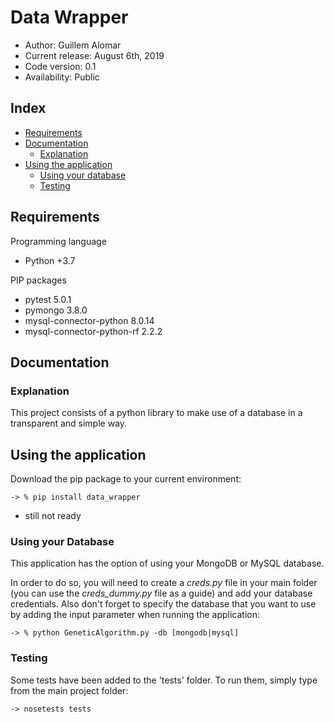 # Data Wrapper

*    Author: Guillem Alomar      
*    Current release: August 6th, 2019                     
*    Code version: 0.1                      
*    Availability: Public

## Index

* [Requirements](#requirements)
* [Documentation](#documentation)
    * [Explanation](#explanation)
* [Using the application](#using-the-application)
    * [Using your database](#using-your-database)
    * [Testing](#testing)

## Requirements

Programming language
- Python +3.7

PIP packages
- pytest 5.0.1
- pymongo 3.8.0
- mysql-connector-python 8.0.14
- mysql-connector-python-rf 2.2.2

## Documentation

### Explanation

This project consists of a python library to make use of a database in a transparent and simple way.

## Using the application

Download the pip package to your current environment:

```
-> % pip install data_wrapper
```
* still not ready

### Using your Database

This application has the option of using your MongoDB or MySQL database.

In order to do so, you will need to create a _creds.py_ file in your main folder (you can use the _creds_dummy.py_ file as a guide) and add your database credentials. Also don't forget to specify the database that you want to use by adding the input parameter when running the application:

```
-> % python GeneticAlgorithm.py -db [mongodb|mysql]
```

### Testing

Some tests have been added to the 'tests' folder. To run them, simply type from the main project folder:
```
-> nosetests tests
```
